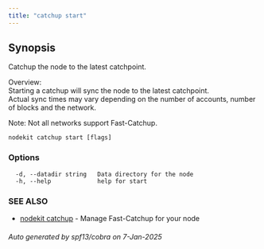 ```yaml
---
title: "catchup start"
---
```

## Synopsis                                          
                                                                                                 
                                                                                                 
Catchup the node to the latest catchpoint.                                                       
                                                                                                 
Overview:                                                                                        
Starting a catchup will sync the node to the latest catchpoint.                                  
Actual sync times may vary depending on the number of accounts, number of blocks and the network.
                                                                                                 
Note: Not all networks support Fast-Catchup.                                                     

```
nodekit catchup start [flags]
```

### Options

```
  -d, --datadir string   Data directory for the node
  -h, --help             help for start
```

### SEE ALSO

* [nodekit catchup](/reference/nodekit/catchup)	 - Manage Fast-Catchup for your node

###### Auto generated by spf13/cobra on 7-Jan-2025
